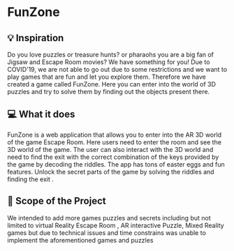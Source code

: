 <!-- 
$ecret: A11i5W3LL
Mystery Room:
- Globe
- Desk
- Piano
- Stairs 
-->


# FunZone 

## 💡 Inspiration

Do you love puzzles or treasure hunts? or pharaohs you are a big fan of Jigsaw and Escape Room movies? We have something for you!
Due to COVID'19, we are not able to go out due to some restrictions and we want to play games that are fun and let you explore them. Therefore we have created a game called FunZone. Here you can enter into the world of 3D puzzles and try to solve them by finding out the objects present there.

## 💻 What it does

FunZone is a web application that allows you to enter into the AR 3D world of the game Escape Room. Here users need to enter the room and see the 3D world of the game. The user can also interact with the 3D world and need to find the exit with the correct combination of the keys provided by the game by decoding the riddles. The app has tons of easter eggs and fun features. Unlock the secret parts of the game by solving the riddles and finding the exit .

## 🔎 Scope of the Project

We intended to add more games puzzles and secrets including but not limited to virtual Reality Escape Room , AR interactive Puzzle, Mixed Reality games but due to technical issues and time constrains was unable to implement the aforementioned games and puzzles 

